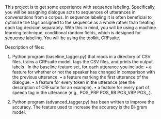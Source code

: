 This project is to get some experience with sequence labeling. Specifically, you
will be assigning dialogue acts to sequences of utterances in conversations from a corpus. In
sequence labeling it is often beneficial to optimize the tags assigned to the sequence as a whole
rather than treating each tag decision separately. With this in mind, you will be using a machine
learning technique, conditional random fields, which is designed for sequence labeling. You will
be using the toolkit, CRFsuite.

Description of files:
1. Python program (baseline_tagger.py) that reads in a directory of CSV
files, trains a CRFsuite model, tags the CSV files, and prints the
output labels .
In the baseline feature set, for each utterance you include:
• a feature for whether or not the speaker has changed in comparison with the previous utterance.
• a feature marking the first utterance of the dialogue.
• a feature for every token in the utterance (see the description of CRFsuite for an example).
• a feature for every part of speech tag in the utterance (e.g., POS_PRP POS_RB POS_VBP POS_.).

2. Python program (advanced_tagger.py) has been written to improve the accuracy. The feature used to increase the accuracy is the Bi-gram model.
